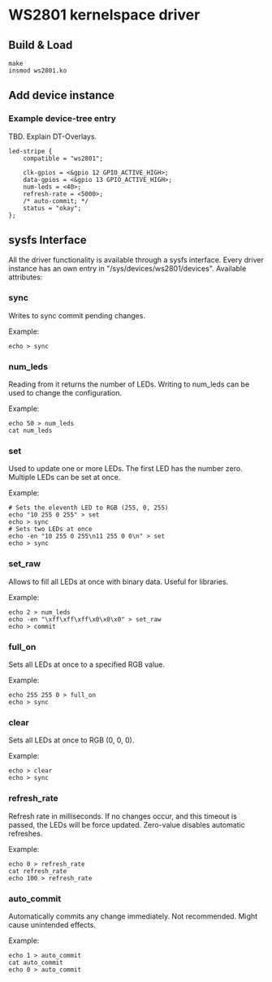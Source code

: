 WS2801 kernelspace driver
=========================

Build & Load
------------

    make
    insmod ws2801.ko

Add device instance
-------------------

### Example device-tree entry
TBD. Explain DT-Overlays.

    led-stripe {
        compatible = "ws2801";

        clk-gpios = <&gpio 12 GPIO_ACTIVE_HIGH>;
        data-gpios = <&gpio 13 GPIO_ACTIVE_HIGH>;
        num-leds = <40>;
        refresh-rate = <5000>;
        /* auto-commit; */
        status = "okay";
    };

sysfs Interface
---------------

All the driver functionality is available through a sysfs interface.  Every
driver instance has an own entry in "/sys/devices/ws2801/devices".  Available
attributes:

### sync
Writes to sync commit pending changes.

Example:

    echo > sync

### num_leds
Reading from it returns the number of LEDs.  Writing to num_leds can be used to change the configuration.

Example:

    echo 50 > num_leds
    cat num_leds

### set
Used to update one or more LEDs. The first LED has the number zero. Multiple LEDs can be set at once.

Example:

    # Sets the eleventh LED to RGB (255, 0, 255)
    echo "10 255 0 255" > set
    echo > sync
    # Sets two LEDs at once
    echo -en "10 255 0 255\n11 255 0 0\n" > set
    echo > sync

### set_raw
Allows to fill all LEDs at once with binary data. Useful for libraries.

Example:

    echo 2 > num_leds
    echo -en "\xff\xff\xff\x0\x0\x0" > set_raw
    echo > commit

### full_on
Sets all LEDs at once to a specified RGB value.

Example:

    echo 255 255 0 > full_on
    echo > sync
    
### clear
Sets all LEDs at once to RGB (0, 0, 0).

Example:

    echo > clear
    echo > sync

### refresh_rate
Refresh rate in milliseconds. If no changes occur, and this timeout is passed, the LEDs will be force updated. Zero-value disables automatic refreshes.

Example:

    echo 0 > refresh_rate
    cat refresh_rate
    echo 100 > refresh_rate

### auto_commit
Automatically commits any change immediately. Not recommended. Might cause unintended effects.

Example:

    echo 1 > auto_commit
    cat auto_commit
    echo 0 > auto_commit
